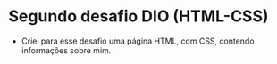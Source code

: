# Segundo desafio DIO (HTML-CSS)

 * Criei para esse desafio uma página HTML, com CSS, contendo informações sobre mim.
